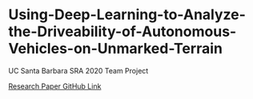 # Using-Deep-Learning-to-Analyze-the-Driveability-of-Autonomous-Vehicles-on-Unmarked-Terrain
UC Santa Barbara SRA 2020 Team Project

[Research Paper GitHub Link](https://github.com/zinichakraborty/Using-Deep-Learning-to-Analyze-the-Driveability-of-Autonomous-Vehicles-on-Unmarked-Terrain/blob/720d602c86d852c616fcd83583391000beef0556/SRA%20Research%20Report%20Final%20Draft.pdf)
